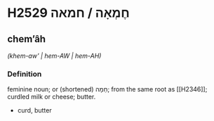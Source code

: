 # H2529 חֶמְאָה / חמאה

## chemʼâh

_(khem-aw' | hem-AW | hem-AH)_

### Definition

feminine noun; or (shortened) חֵמָה; from the same root as [[H2346]]; curdled milk or cheese; butter.

- curd, butter
